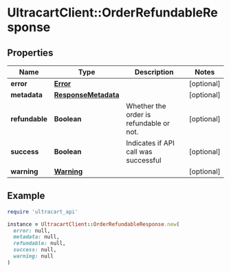 # UltracartClient::OrderRefundableResponse

## Properties

| Name | Type | Description | Notes |
| ---- | ---- | ----------- | ----- |
| **error** | [**Error**](Error.md) |  | [optional] |
| **metadata** | [**ResponseMetadata**](ResponseMetadata.md) |  | [optional] |
| **refundable** | **Boolean** | Whether the order is refundable or not. | [optional] |
| **success** | **Boolean** | Indicates if API call was successful | [optional] |
| **warning** | [**Warning**](Warning.md) |  | [optional] |

## Example

```ruby
require 'ultracart_api'

instance = UltracartClient::OrderRefundableResponse.new(
  error: null,
  metadata: null,
  refundable: null,
  success: null,
  warning: null
)
```

